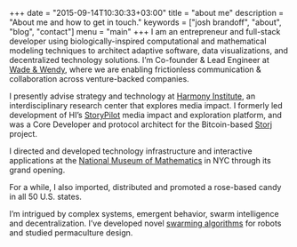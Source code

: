 +++
date = "2015-09-14T10:30:33+03:00"
title = "about me"
description = "About me and how to get in touch."
keywords = ["josh brandoff", "about", "blog", "contact"]
menu = "main"
+++
I am an entrepreneur and full-stack developer using biologically-inspired computational and mathematical modeling techniques to architect adaptive software, data visualizations, and decentralized technology solutions. I’m Co-founder & Lead Engineer at [Wade & Wendy](http://wadeandwendy.ai/), where we are enabling frictionless communication & collaboration across venture-backed companies.

I presently advise strategy and technology at [Harmony Institute](http://harmony-institute.org/), an interdisciplinary research center that explores media impact. I formerly led development of HI’s [StoryPilot](https://storypilot.org/) media impact and exploration platform, and was a Core Developer and protocol architect for the Bitcoin-based [Storj](http://storj.io/) project.

I directed and developed technology infrastructure and interactive applications at the [National Museum of Mathematics](http://momath.org/) in NYC through its grand opening.

For a while, I also imported, distributed and promoted a rose-based candy in all 50 U.S. states.

I’m intrigued by complex systems, emergent behavior, swarm intelligence and decentralization. I’ve developed novel [swarming algorithms](http://link.springer.com/chapter/10.1007/978-3-642-20760-0_4) for robots and studied permaculture design.
